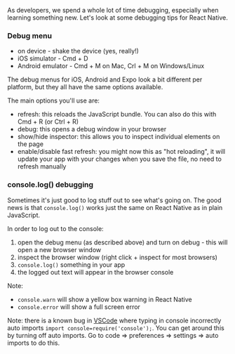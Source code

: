 As developers, we spend a whole lot of time debugging, especially when learning something new. Let's look at some debugging tips for React Native.

### Debug menu

- on device - shake the device (yes, really!)
- iOS simulator - Cmd + D
- Android emulator - Cmd + M on Mac, Crl + M on Windows/Linux

The debug menus for iOS, Android and Expo look a bit different per platform, but they all have the same options available.

The main options you'll use are:

- refresh: this reloads the JavaScript bundle. You can also do this with Cmd + R (or Ctrl + R)
- debug: this opens a debug window in your browser
- show/hide inspector: this allows you to inspect individual elements on the page
- enable/disable fast refresh: you might now this as "hot reloading", it will update your app with your changes when you save the file, no need to refresh manually

### console.log() debugging

Sometimes it's just good to log stuff out to see what's going on. The good news is that `console.log()` works just the same on React Native as in plain JavaScript.

In order to log out to the console:

1. open the debug menu (as described above) and turn on debug - this will open a new browser window
2. inspect the browser window (right click + inspect for most browsers)
3. `console.log()` something in your app
4. the logged out text will appear in the browser console

Note:

- `console.warn` will show a yellow box warning in React Native
- `console.error` will show a full screen error

Note: there is a known bug in [VSCode](https://github.com/microsoft/TypeScript/issues/30471) where typing in console incorrectly auto imports `import console=require('console');`. You can get around this by turning off auto imports. Go to code => preferences => settings => auto imports to do this.